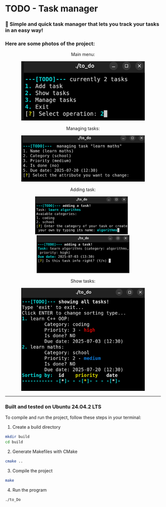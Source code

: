 # TODO - Task manager
### 📝 Simple and quick task manager that lets you track your tasks in an easy way!
### Here are some photos of the project:

<div align="center">
  <p>Main menu:</p>
  <img src="photos/main_menu.png" alt="main menu" width="400px">
  
  <p>Managing tasks:</p>
  <img src="photos/manage_task.png" alt="managing tasks" width="400px">
  
  <p>Adding task:</p>
  <img src="photos/add_task.png" alt="add task" width="300px" style="margin-right: 10px;">
  <img src="photos/add_task2.png" alt="add task sec" width="300px">
  
  <p>Show tasks:</p>
  <img src="photos/show_tasks.png" alt="show tasks" width="400px">
</div>

---

### Built and tested on Ubuntu 24.04.2 LTS

To compile and run the project, follow these steps in your terminal:


1. Create a build directory
```bash
mkdir build
cd build
```


2. Generate Makefiles with CMake
```bash
cmake ..
```
3. Compile the project
```bash
make
```
4. Run the program
```bash
./to_Do
```
